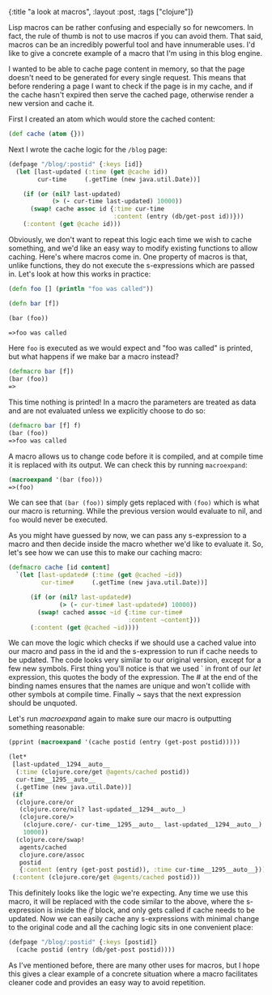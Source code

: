 {:title "a look at macros", :layout :post, :tags ["clojure"]}

Lisp macros can be rather confusing and especially so for newcomers. In fact, the rule of thumb is not to use macros if you can avoid them. That said, macros can be an incredibly powerful tool and have innumerable uses. I'd like to give a concrete example of a macro that I'm using in this blog engine.

I wanted to be able to cache page content in memory, so that the page doesn't need to be generated for every single request. This means that before rendering a page I want to check if the page is in my cache, and if the cache hasn't expired then serve the cached page, otherwise render a new version and cache it.

First I created an atom which would store the cached content:
```clojure
(def cache (atom {}))
```
Next I wrote the cache logic for the `/blog` page:
```clojure
(defpage "/blog/:postid" {:keys [id]}
  (let [last-updated (:time (get @cache id))
        cur-time     (.getTime (new java.util.Date))]

    (if (or (nil? last-updated)
            (> (- cur-time last-updated) 10000))
      (swap! cache assoc id {:time cur-time 
                             :content (entry (db/get-post id))}))
    (:content (get @cache id)))
```

Obviously, we don't want to repeat this logic each time we wish to cache something, and we'd like an easy way to modify existing functions to allow caching. Here's where macros come in. One property of macros is that, unlike functions, they do not execute the s-expressions which are passed in. Let's look at how this works in practice:
```clojure
(defn foo [] (println "foo was called"))

(defn bar [f])

(bar (foo))

=>foo was called
```

Here `foo` is executed as we would expect and "foo was called" is printed, but what happens if we make bar a macro instead?
```clojure
(defmacro bar [f])
(bar (foo))
=>
```

This time nothing is printed! In a macro the parameters are treated as data and are not evaluated unless we explicitly choose to do so:
```clojure
(defmacro bar [f] f)
(bar (foo))
=>foo was called
```

A macro allows us to change code before it is compiled, and at compile time it is replaced with its output. We can check this by running `macroexpand`:
```clojure
(macroexpand '(bar (foo)))
=>(foo)
```

We can see that `(bar (foo))` simply gets replaced with `(foo)` which is what our macro is returning. While the previous version would evaluate to nil, and `foo` would never be executed.

As you might have guessed by now, we can pass any s-expression to a macro and then decide inside the macro whether we'd like to evaluate it. So, let's see how we can use this to make our caching macro:
```clojure
(defmacro cache [id content]
  `(let [last-updated# (:time (get @cached ~id))
         cur-time#     (.getTime (new java.util.Date))]

      (if (or (nil? last-updated#)
              (> (- cur-time# last-updated#) 10000))
        (swap! cached assoc ~id {:time cur-time#
                                 :content ~content}))
      (:content (get @cached ~id))))
```

We can move the logic which checks if we should use a cached value into our macro and pass in the id and the s-expression to run if cache needs to be updated. The code looks very similar to our original version, except for a few new symbols. First thing you'll notice is that we used ` in front of our _let_ expression, this quotes the body of the expression. The # at the end of the binding names ensures that the names are unique and won't collide with other symbols at compile time. Finally ~ says that the next expression should be unquoted.

Let's run _macroexpand_ again to make sure our macro is outputting something reasonable:
```clojure
(pprint (macroexpand '(cache postid (entry (get-post postid)))))

(let*
 [last-updated__1294__auto__
  (:time (clojure.core/get @agents/cached postid))
  cur-time__1295__auto__
  (.getTime (new java.util.Date))]
 (if
  (clojure.core/or
   (clojure.core/nil? last-updated__1294__auto__)
   (clojure.core/>
    (clojure.core/- cur-time__1295__auto__ last-updated__1294__auto__)
    10000))
  (clojure.core/swap!
   agents/cached
   clojure.core/assoc
   postid
   {:content (entry (get-post postid)), :time cur-time__1295__auto__}))
 (:content (clojure.core/get @agents/cached postid)))
```

This definitely looks like the logic we're expecting. Any time we use this macro, it will be replaced with the code similar to the above, where the s-expression is inside the _if_ block, and only gets called if cache needs to be updated. Now we can easily cache any s-expressions with minimal change to the original code and all the caching logic sits in one convenient place:
```clojure
(defpage "/blog/:postid" {:keys [postid]}
  (cache postid (entry (db/get-post postid))))
```

As I've mentioned before, there are many other uses for macros, but I hope this gives a clear example of a concrete situation where a macro facilitates cleaner code and provides an easy way to avoid repetition.







